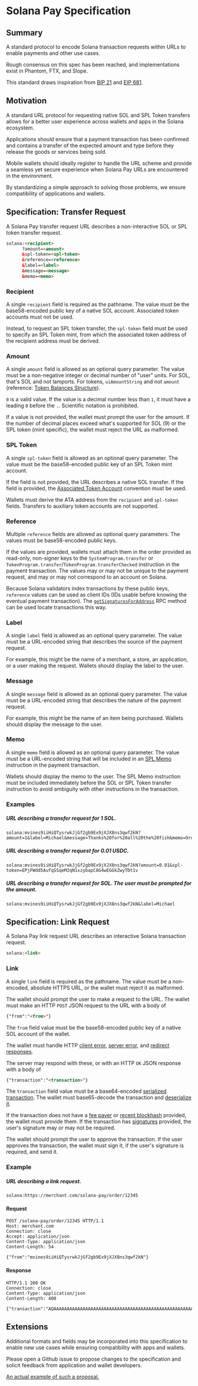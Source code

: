 # Solana Pay Specification

## Summary
A standard protocol to encode Solana transaction requests within URLs to enable payments and other use cases.

Rough consensus on this spec has been reached, and implementations exist in Phantom, FTX, and Slope.

This standard draws inspiration from [BIP 21](https://github.com/bitcoin/bips/blob/master/bip-0021.mediawiki) and [EIP 681](https://github.com/ethereum/EIPs/blob/master/EIPS/eip-681.md).

## Motivation
A standard URL protocol for requesting native SOL and SPL Token transfers allows for a better user experience across wallets and apps in the Solana ecosystem.

Applications should ensure that a payment transaction has been confirmed and contains a transfer of the expected amount and type before they release the goods or services being sold.

Mobile wallets should ideally register to handle the URL scheme and provide a seamless yet secure experience when Solana Pay URLs are encountered in the environment.

By standardizing a simple approach to solving those problems, we ensure compatibility of applications and wallets.

## Specification: Transfer Request

A Solana Pay transfer request URL describes a non-interactive SOL or SPL token transfer request.
```html
solana:<recipient>
      ?amount=<amount>
      &spl-token=<spl-token>
      &reference=<reference>
      &label=<label>
      &message=<message>
      &memo=<memo>
```

### Recipient
A single `recipient` field is required as the pathname. The value must be the base58-encoded public key of a native SOL account. Associated token accounts must not be used.

Instead, to request an SPL token transfer, the `spl-token` field must be used to specify an SPL Token mint, from which the associated token address of the recipient address must be derived.

### Amount
A single `amount` field is allowed as an optional query parameter. The value must be a non-negative integer or decimal number of "user" units. For SOL, that's SOL and not lamports. For tokens, `uiAmountString` and not `amount` (reference: [Token Balances Structure](https://docs.solana.com/developing/clients/jsonrpc-api#token-balances-structure)).

`0` is a valid value. If the value is a decimal number less than `1`, it must have a leading `0` before the `.`. Scientific notation is prohibited.

If a value is not provided, the wallet must prompt the user for the amount. If the number of decimal places exceed what's supported for SOL (9) or the SPL token (mint specific), the wallet must reject the URL as malformed.

### SPL Token
A single `spl-token` field is allowed as an optional query parameter. The value must be the base58-encoded public key of an SPL Token mint account.

If the field is not provided, the URL describes a native SOL transfer. If the field is provided, the [Associated Token Account](https://spl.solana.com/associated-token-account) convention must be used.

Wallets must derive the ATA address from the `recipient` and `spl-token` fields. Transfers to auxiliary token accounts are not supported.

### Reference
Multiple `reference` fields are allowed as optional query parameters. The values must be base58-encoded public keys.

If the values are provided, wallets must attach them in the order provided as read-only, non-signer keys to the `SystemProgram.transfer` or `TokenProgram.transfer`/`TokenProgram.transferChecked` instruction in the payment transaction. The values may or may not be unique to the payment request, and may or may not correspond to an account on Solana.

Because Solana validators index transactions by these public keys, `reference` values can be used as client IDs (IDs usable before knowing the eventual payment transaction). The [`getSignaturesForAddress`](https://docs.solana.com/developing/clients/jsonrpc-api#getsignaturesforaddress) RPC method can be used locate transactions this way.

### Label
A single `label` field is allowed as an optional query parameter. The value must be a URL-encoded string that describes the source of the payment request.

For example, this might be the name of a merchant, a store, an application, or a user making the request. Wallets should display the label to the user.

### Message
A single `message` field is allowed as an optional query parameter. The value must be a URL-encoded string that describes the nature of the payment request.

For example, this might be the name of an item being purchased. Wallets should display the message to the user.

### Memo
A single `memo` field is allowed as an optional query parameter. The value must be a URL-encoded string that will be included in an [SPL Memo](https://spl.solana.com/memo) instruction in the payment transaction.

Wallets should display the memo to the user. The SPL Memo instruction must be included immediately before the SOL or SPL Token transfer instruction to avoid ambiguity with other instructions in the transaction.

### Examples

##### URL describing a transfer request for 1 SOL.
```
solana:mvines9iiHiQTysrwkJjGf2gb9Ex9jXJX8ns3qwf2kN?amount=1&label=Michael&message=Thanks%20for%20all%20the%20fish&memo=OrderId12345
```

##### URL describing a transfer request for 0.01 USDC.
```
solana:mvines9iiHiQTysrwkJjGf2gb9Ex9jXJX8ns3qwf2kN?amount=0.01&spl-token=EPjFWdd5AufqSSqeM2qN1xzybapC8G4wEGGkZwyTDt1v
```

##### URL describing a transfer request for SOL. The user must be prompted for the amount.
```
solana:mvines9iiHiQTysrwkJjGf2gb9Ex9jXJX8ns3qwf2kN&label=Michael
```

## Specification: Link Request

A Solana Pay link request URL describes an interactive Solana transaction request.
```html
solana:<link>
```

### Link
A single `link` field is required as the pathname. The value must be a non-encoded, absolute HTTPS URL, or the wallet must reject it as malformed.

The wallet should prompt the user to make a request to the URL. The wallet must make an HTTP `POST` JSON request to the URL with a body of
```html
{"from":"<from>"}
```

The `from` field value must be the base58-encoded public key of a native SOL account of the wallet.

The wallet must handle HTTP [client error](https://developer.mozilla.org/en-US/docs/Web/HTTP/Status#client_error_responses), [server error](https://developer.mozilla.org/en-US/docs/Web/HTTP/Status#server_error_responses), and [redirect responses](https://developer.mozilla.org/en-US/docs/Web/HTTP/Status#redirection_messages).

The server may respond with these, or with an HTTP `OK` JSON response with a body of
```html
{"transaction":"<transaction>"}
```

The `transaction` field value must be a base64-encoded [serialized transaction](https://solana-labs.github.io/solana-web3.js/classes/Transaction.html#serialize). The wallet must base65-decode the transaction and [deserialize it](https://solana-labs.github.io/solana-web3.js/classes/Transaction.html#from).

If the transaction does not have a [fee payer](https://solana-labs.github.io/solana-web3.js/classes/Transaction.html#feePayer) or [recent blockhash](https://solana-labs.github.io/solana-web3.js/classes/Transaction.html#recentBlockhash) provided, the wallet must provide them. If the transaction has [signatures](https://solana-labs.github.io/solana-web3.js/classes/Transaction.html#signatures) provided, the user's signature may or may not be required.

The wallet should prompt the user to approve the transaction. If the user approves the transaction, the wallet must sign it, if the user's signature is required, and send it.

### Example

##### URL describing a link request.
```
solana:https://merchant.com/solana-pay/order/12345
```

#### Request
```
POST /solana-pay/order/12345 HTTP/1.1
Host: merchant.com
Connection: close
Accept: application/json
Content-Type: application/json
Content-Length: 54

{"from":"mvines9iiHiQTysrwkJjGf2gb9Ex9jXJX8ns3qwf2kN"}
```

#### Response
```
HTTP/1.1 200 OK
Connection: close
Content-Type: application/json
Content-Length: 400

{"transaction":"AQAAAAAAAAAAAAAAAAAAAAAAAAAAAAAAAAAAAAAAAAAAAAAAAAAAAAAAAAAAAAAAAAAAAAAAAAAAAAAAAAAAAAABAAECC4JMKqNplIXybGb/GhK1ofdVWeuEjXnQor7gi0Y2hMcAAAAAAAAAAAAAAAAAAAAAAAAAAAAAAAAAAAAAAAAAADlz4zDCm4MfP8sOSTdO2NA4j0EKI+Tr8jMoUFA2770DAQECAAAMAgAAAAAAAAAAAAAA/GhK1ofdVWeuEjXnQor7gi0Y2hMcAAAAAAAAAAAAAAAAAAAAAAAAAAAAAAAAAAAAAAAAAAAuCTCqjaZSF8mxm/xoStaH3VVnrhI150KK+4ItGNoTHAQECAAAMAgAAAAAAAAAAAAAA"}
```

## Extensions

Additional formats and fields may be incorporated into this specification to enable new use cases while ensuring compatibility with apps and wallets.

Please open a Github issue to propose changes to the specification and solicit feedback from application and wallet developers.

[An actual example of such a proposal.](https://github.com/solana-labs/solana-pay/issues/26)
